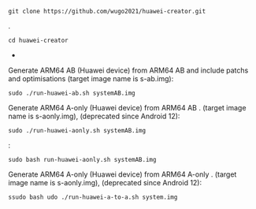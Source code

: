     git clone https://github.com/wugo2021/huawei-creator.git
.

    cd huawei-creator
-
Generate ARM64 AB (Huawei device) from ARM64 AB and include patchs and optimisations (target image name is s-ab.img):

    sudo ./run-huawei-ab.sh systemAB.img 

Generate ARM64 A-only (Huawei device) from ARM64 AB . (target image name is s-aonly.img),  (deprecated since Android 12): 

    sudo ./run-huawei-aonly.sh systemAB.img
:     

    sudo bash run-huawei-aonly.sh systemAB.img 
Generate ARM64 A-only (Huawei device) from ARM64 A-only . (target image name is s-aonly.img),  (deprecated since Android 12): 

    ssudo bash udo ./run-huawei-a-to-a.sh system.img 
